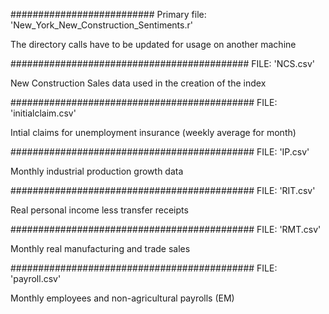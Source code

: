 ##########################
Primary file: 'New_York_New_Construction_Sentiments.r'

The directory calls have to be updated for usage on another machine

###########################################
FILE: 'NCS.csv'

New Construction Sales data used in the creation of the index

############################################
FILE: 'initialclaim.csv'

Intial claims for unemployment insurance (weekly average for month)

############################################
FILE: 'IP.csv'

Monthly industrial production growth data

############################################
FILE: 'RIT.csv'

Real personal income less transfer receipts

############################################
FILE: 'RMT.csv'

Monthly real manufacturing and trade sales

############################################
FILE: 'payroll.csv'

Monthly employees and non-agricultural payrolls (EM)


